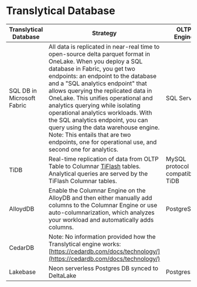# Translytical Database

|Translytical Database|Strategy|OLTP Engine|OLAP Engine|
|---------------------|--------|-----------|-----------|
|SQL DB in Microsoft Fabric| All data is replicated in near-real time to open-source delta parquet format in OneLake. When you deploy a SQL database in Fabric, you get two endpoints: an endpoint to the database and a "SQL analytics endpoint" that allows querying the replicated data in OneLake. This unifies operational and analytics querying while isolating operational analytics workloads. With the SQL analytics endpoint, you can query using the data warehouse engine. Note: This entails that are two endpoints, one for operational use, and second one for analytics. | SQL Server | Parquet on Microsoft OneLake |
|TiDB|Real-time replication of data from OLTP Table to Columnar [TiFlash](https://docs.pingcap.com/tidb/stable/tiflash-overview) tables. Analytical queries are served by the TiFlash Columnar tables. | MySQL protocol compatible TiDB | TiFlash|
|AlloydDB|Enable the Columnar Engine on the AlloyDB and then either manually add columns to the Columnar Engine or use auto-columnarization, which analyzes your workload and automatically adds columns. | PostgreSQL | Google Columnar Engine |
|CedarDB|Note: No information provided how the Translytical engine works: [https://cedardb.com/docs/technology/](https://cedardb.com/docs/technology/)|
|Lakebase| Neon serverless Postgres DB synced to DeltaLake| PostgresSQL | DeltaLake Columnar |
